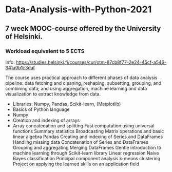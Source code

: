 # Data-Analysis-with-Python-2021

## 7 week MOOC-course offered by the University of Helsinki. 
### Workload equivalent to 5 ECTS 
Info: https://studies.helsinki.fi/courses/cur/otm-87cb8f77-2e24-45cf-a546-341a0b1c3eaf

The course uses practical approach to different phases of data analysis pipeline: data fetching and cleaning, reshaping, subsetting, grouping, and combining data; and using aggregation, machine learning and data visualization to extract knowledge from data.

- Libraries: Numpy, Pandas, Scikit-learn, (Matplotlib)
- Basics of Python language
- Numpy
 - Creation and indexing of arrays
 - Array concatenation and splitting
Fast computation using universal functions
Summary statistics
Broadcasting
Matrix operations and basic linear algebra
Pandas
Creating and indexing of Series and DataFrames
Handling missing data
Concatenation of Series and DataFrames
Grouping and aggregating
Merging DataFrames
Gentle introduction to machine learning through Scikit-learn library
Linear regression
Naive Bayes classification
Principal component analysis
k-means clustering
Project on applying the learned skills on an application field
